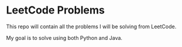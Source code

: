 # LeetCode Problems

This repo will contain all the problems I will be solving from LeetCode.

My goal is to solve using both Python and Java.
